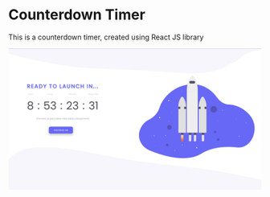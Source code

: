 # Counterdown Timer

This is a counterdown timer, created using React JS library

![My Image](./src/imgs/1E21885F-9A40-4CF6-B729-79C8A6D1CCE6.jpeg)